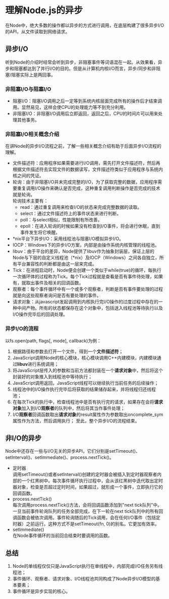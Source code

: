 # 理解Node.js的异步
在Node中，绝大多数的操作都以异步的方式进行调用，在底层构建了很多异步I/O的API，从文件读取到网络请求。

## 异步I/O
听到Node的介绍时经常会听到异步，非阻塞事件等词语混在一起。从效果看，异步和阻塞都达到了并行I/O的目的。但是从计算机内核I/O而言，异步/同步和非阻塞/阻塞实际上是两回事。

### 非阻塞I/O与阻塞I/O
- 阻塞I/O：阻塞I/O调用之后一定等到系统内核层面完成所有的操作后才结束调用。显然易见，这样会使CPU的处理能力等不到充分利用。
- 非阻塞I/O：非阻塞I/O调用后立即返回，返回之后，CPU的时间片可以用来处理其他事务。

### 非阻塞I/O相关概念介绍
在讲Node的异步I/O流程之前，了解一些相关概念介绍有助于后面异步I/O流程的理解。
- 文件描述符：应用程序如果需要进行I/O调用，需先打开文件描述符，然后再根据文件描述符去实现文件的数据读写，文件描述符类似于应用程序与系统内核之间的凭证。
- 轮询：由于非阻塞I/O并未完成完整的I/O，为了获取完整的数据，应用程序需要重复调用I/O操作来确认是否完成，这种重复调用判断操作是否完成的技术就是轮询。  
轮询技术主要有：
  - read：通过重复调用来检查I/O的状态来完成完整数据的读取。
  - select：通过文件描述符上的事件状态来进行判断。
  - poll：与select相似，性能限制有所改善。
  - epoll：在进入轮询的时候如果没有检查到I/O事件，将会进行休眠，直到事件发生将它唤醒。 
- *nix平台下异步I/O：采用线程池与阻塞I/O模拟异步I/O。
- IOCP：Windows下的异步I/O方案，内部是由操作系统内核管理的线程池。
- libuv：由于平台的差异，Node提供了libuv作为抽象封装层，保证上层的Node与下层的自定义线程池（*nix）及IOCP（Windows）之间各自独立，所有平台兼容性的判断都是由这一层来完成。
- Tick：在进程启动时，Node便会创建一个类似于while(true)的循环，每执行一次循环体的过程称为Tick。每个Tick过程就是查看是否有事件待处理，如果有，就取出事件及相关的回调函数。
- 观察者：每个事件循环中有一个或多个观察者，判断是否有事件要处理的过程就是向这些观察者询问是否有要处理的事件。
- 请求对象：从javascript发起调用到内核执行完I/O操作的过度过程中存在的一种中间产物。所有的状态都保存在这个对象中，包括送入线程池等待执行以及I/O操作完毕后的回调处理。

### 异步I/O的流程
以fs.open(path, flags[, mode], callback)为例：
1. 根据路径和参数去打开一个文件，得到一个**文件描述符**；
2. JavaScript调用Node的核心模块，核心模块调用C++内建模块，内建模块通过**libuv**进行系统调用；
3. 将JavaScript层传入的参数和当前方法都封装在一个**请求对象**中，然后将这个封装好的对象推入到线程池中等待执行；
4. JavaScript调用返回，JavaScript线程可以继续执行当前任务的后续操作；
5. 线程池中的I/O操作执行完毕后将获取的结果储存起来，并将线程归还线程池；
6. 在每次Tick的执行中，检查线程池中是否有执行完的请求，如果存在会将**请求对象**加入到I/O**观察者**的队列中，然后将其当作事件处理；
7. I/O**观察者**回调函数取出**请求对象**的result属性作为参数取出oncomplete_sym属性作为方法，然后调用执行；
至此，整个异步I/O的流程结束。

## 非I/O的异步
Node中还存在一些与I/O无关的异步API，它们分别是setTimeout()、setInterval()、setImmediate()、process.nextTick()。
- 定时器  
调用setTimeout()或者setInterval()创建的定时器会被插入到定时器观察者内部的一个红黑树中。每次事件循环执行过程中，会从该红黑树中迭代取出定时器对象，检查是否超过定时时间，如果超过，就形成一个事件，立即执行它的回调函数。
- process.nextTick()  
每次调用process.nextTick()方法，会将回调函数添加到"next tick队列"中。 一旦当前事件轮询队列的任务全部完成，在下一轮在next tick队列中的所有回调函数会被依次调用。事件轮询随后的Tick调用，会在任何I/O事件（包括定时器）之前运行。这种方式不是setTimeout(fn, 0)的别名。它更加有效率。
- setImmediate()  
在Node事件循环的当前回合结束时要调用的函数。

## 总结
1. Node的单线程仅仅只是JavaScript执行在单线程中，内部完成I/O任务另有线程池；
2. 事件循环、观察者、请求对象、I/O线程池共同构成了Node异步I/O模型的基本要素；
3. 事件循环是异步实现的核心。